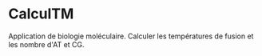 # CalculTM
Application de biologie moléculaire. Calculer les températures de fusion et les nombre d'AT et CG.
